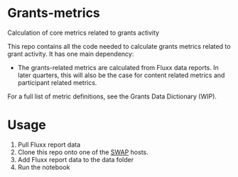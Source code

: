 # Grants-metrics
Calculation of core metrics related to grants activity

This repo contains all the code needed to calculate grants metrics related to grant activity. It has one main dependency:
* The grants-related metrics are calculated from Fluxx data reports. In later quarters, this will also be the case for content related metrics and participant related metrics. 

For a full list of metric definitions, see the Grants Data Dictionary (WIP).

# Usage
1. Pull Fluxx report data
2. Clone this repo onto one of the [SWAP](https://wikitech.wikimedia.org/wiki/SWAP) hosts.
3. Add Fluxx report data to the data folder 
4. Run the notebook
